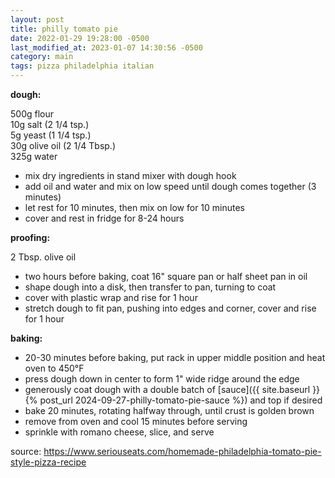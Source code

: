 ```yaml
---
layout: post
title: philly tomato pie
date: 2022-01-29 19:28:00 -0500
last_modified_at: 2023-01-07 14:30:56 -0500
category: main
tags: pizza philadelphia italian
---
```


**dough:**

500g flour  
10g salt (2 1/4 tsp.)  
5g yeast (1 1/4 tsp.)  
30g olive oil (2 1/4 Tbsp.)  
325g water  
* mix dry ingredients in stand mixer with dough hook
* add oil and water and mix on low speed until dough comes together (3 minutes)
* let rest for 10 minutes, then mix on low for 10 minutes
* cover and rest in fridge for 8-24 hours

**proofing:**

2 Tbsp. olive oil  
* two hours before baking, coat 16" square pan or half sheet pan in oil
* shape dough into a disk, then transfer to pan, turning to coat
* cover with plastic wrap and rise for 1 hour
* stretch dough to fit pan, pushing into edges and corner, cover and rise for 1 hour

**baking:**

* 20-30 minutes before baking, put rack in upper middle position and heat oven to 450°F
* press dough down in center to form 1" wide ridge around the edge
* generously coat dough with a double batch of [sauce]({{ site.baseurl }}{% post_url 2024-09-27-philly-tomato-pie-sauce %}) and top if desired
* bake 20 minutes, rotating halfway through, until crust is golden brown
* remove from oven and cool 15 minutes before serving
* sprinkle with romano cheese, slice, and serve

source: <https://www.seriouseats.com/homemade-philadelphia-tomato-pie-style-pizza-recipe>
